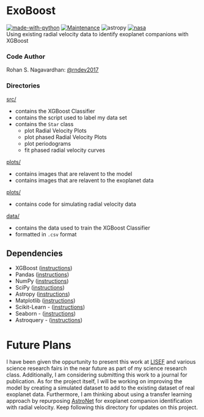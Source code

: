 # ExoBoost
[![made-with-python](https://img.shields.io/badge/Made%20with-Python-1f425f.svg)](https://www.python.org/)
[![Maintenance](https://img.shields.io/badge/Maintained%3F-yes-green.svg)](https://github.com/rndev2017/ExoBoost/graphs/commit-activity)
![astropy](http://img.shields.io/badge/powered%20by-AstroPy-orange.svg?style=flat)
[![nasa](https://img.shields.io/badge/powered%20by-NASA%20Exoplanet%20Archive-blue)](https://exoplanetarchive.ipac.caltech.edu/)<br>
Using existing radial velocity data to identify exoplanet companions with XGBoost <br>

### Code Author
Rohan S. Nagavardhan: [@rndev2017](https://github.com/rndev2017) <br>

### Directories
[src/](https://github.com/rndev2017/ExoBoost/tree/master/src)
- contains the XGBoost Classifier
- contains the script used to label my data set
- contains the `Star` class
    - plot Radial Velocity Plots
    - plot phased Radial Velocity Plots
    - plot periodograms
    - fit phased radial velocity curves

[plots/](https://github.com/rndev2017/ExoBoost/tree/master/plots)
- contains images that are relavent to the model
- contains images that are relavent to the exoplanet data

[plots/](https://github.com/rndev2017/ExoBoost/tree/master/sim)
- contains code for simulating radial velocity data

[data/](https://github.com/rndev2017/ExoBoost/tree/master/data)
- contains the data used to train the XGBoost Classifier
- formatted in `.csv` format

## Dependencies
- XGBoost ([instructions](https://xgboost.readthedocs.io/en/latest/build.html#python-package-installation))
- Pandas ([instructions](https://pandas.pydata.org/pandas-docs/stable/install.html))
- NumPy ([instructions](https://scipy.org/install.html))
- SciPy ([instructions](https://scipy.org/install.html))
- Astropy ([instructions](https://www.astropy.org/))
- Matplotlib ([instructions](https://matplotlib.org/users/installing.html))
- Scikit-Learn - ([instructions](https://scikit-learn.org/stable/install.html))
- Seaborn - ([instructions](https://seaborn.pydata.org/installing.html))
- Astroquery - ([instructions](https://astroquery.readthedocs.io/en/latest/#installation))

# Future Plans
I have been given the oppurtunity to present this work at [LISEF](https://www.lisef.org/) and various science research fairs in the near future as part of my science research class. Additionally, I am considering submitting this work to a journal for publication. As for the project itself, I will be working on improving the model by creating a simulated dataset to add to the existing dataset of real exoplanet data. Furthermore, I am thinking about using a transfer learning approach by repurposing [AstroNet](https://github.com/google-research/exoplanet-ml) for exoplanet companion identification with radial velocity. Keep following this directory for updates on this project.
